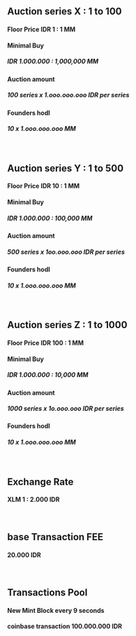 ##    Auction series X :  1 to 100
####  Floor Price IDR 1 : 1 MM
####  Minimal Buy 
##### IDR 1.000.000 : 1,000,000 MM
####  Auction amount 
##### 100 series x 1.ooo.ooo.ooo IDR per series
####  Founders hodl 
##### 10 x 1.ooo.ooo.ooo MM


<br />


##    Auction series Y :  1 to 500
####  Floor Price IDR 10 : 1 MM
####  Minimal Buy 
##### IDR 1.000.000 : 100,000 MM
####  Auction amount 
##### 500 series x 1oo.ooo.ooo IDR per series
####  Founders hodl 
##### 10 x 1.ooo.ooo.ooo MM


<br />


##    Auction series Z :  1 to 1000
####  Floor Price IDR 100 : 1 MM
####  Minimal Buy 
##### IDR 1.000.000 : 10,000 MM
####  Auction amount 
##### 1000 series x 1o.ooo.ooo IDR per series
####  Founders hodl 
##### 10 x 1.ooo.ooo.ooo MM


<br />


##    Exchange Rate
####  XLM 1 : 2.000 IDR


<br />


##    base Transaction FEE
####  20.000 IDR


<br />


##    Transactions Pool 
####  New Mint Block every 9 seconds
####  coinbase transaction 100.000.000 IDR

